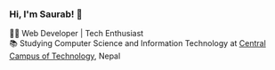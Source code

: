 <!-- Level 1: Simple bio and stats -->

### Hi, I'm Saurab! 👋

👨‍💻 Web Developer | Tech Enthusiast<br/>
📚 Studying Computer Science and Information Technology at [Central Campus of Technology](https://cct.tu.edu.np), Nepal<br/>
